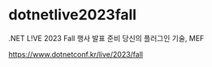 # dotnetlive2023fall
.NET L!VE 2023 Fall 행사 발표 준비
당신의 플러그인 기술, MEF

https://www.dotnetconf.kr/live/2023/fall
